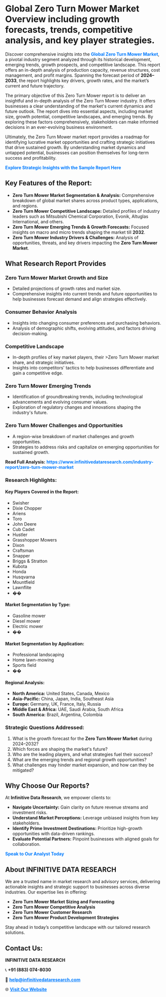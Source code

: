 <h1>Global Zero Turn Mower Market Overview including growth forecasts, trends, competitive analysis, and key player strategies.</h1>
<p>
Discover comprehensive insights into the 
<a href="https://www.infinitivedataresearch.com/industry-report/zero-turn-mower-market" rel="dofollow" style="color: #007BFF; text-decoration: none;"><strong>Global Zero Turn Mower Market</strong></a>, a pivotal industry segment analyzed through its historical development, emerging trends, growth prospects, and competitive landscape. This report offers an in-depth analysis of production capacity, revenue structures, cost management, and profit margins. Spanning the forecast period of <strong>2024–2033</strong>, the report highlights key drivers, growth rates, and the market’s current and future trajectory.
</p>
<p>
The primary objective of this Zero Turn Mower report is to deliver an insightful and in-depth analysis of the Zero Turn Mower industry. It offers businesses a clear understanding of the market's current dynamics and future outlook. The report dives into essential aspects, including market size, growth potential, competitive landscapes, and emerging trends. By exploring these factors comprehensively, stakeholders can make informed decisions in an ever-evolving business environment.
</p>
<p>
Ultimately, the Zero Turn Mower market report provides a roadmap for identifying lucrative market opportunities and crafting strategic initiatives that drive sustained growth. By understanding market dynamics and untapped potential, businesses can position themselves for long-term success and profitability.
</p>
<p>
<a href="https://www.infinitivedataresearch.com/request-sample/reportId=109712" style="color: #007BFF; text-decoration: none;"><strong>Explore Strategic Insights with the Sample Report Here</strong></a>
</p>

<h2>Key Features of the Report:</h2>
<ul>
<li><strong>Zero Turn Mower Market Segmentation & Analysis:</strong> Comprehensive breakdown of global market shares across product types, applications, and regions.</li>
<li><strong>Zero Turn Mower Competitive Landscape:</strong> Detailed profiles of industry leaders such as Mitsubishi Chemical Corporation, Evonik, Altuglas International, and others.</li>
<li><strong>Zero Turn Mower Emerging Trends & Growth Forecasts:</strong> Focused insights on macro and micro trends shaping the market till <strong>2032</strong>.</li>
<li><strong>Zero Turn Mower Industry Drivers & Challenges:</strong> Analysis of opportunities, threats, and key drivers impacting the <strong>Zero Turn Mower Market</strong>.</li>
</ul>

<h2>What Research Report Provides</h2>
<h3>Zero Turn Mower Market Growth and Size</h3>
<ul>
<li>Detailed projections of growth rates and market size.</li>
<li>Comprehensive insights into current trends and future opportunities to help businesses forecast demand and align strategies effectively.</li>
</ul>

<h3>Consumer Behavior Analysis</h3>
<ul>
<li>Insights into changing consumer preferences and purchasing behaviors.</li>
<li>Analysis of demographic shifts, evolving attitudes, and factors driving decision-making.</li>
</ul>

<h3>Competitive Landscape</h3>
<ul>
<li>In-depth profiles of key market players, their >Zero Turn Mower market share, and strategic initiatives.</li>
<li>Insights into competitors' tactics to help businesses differentiate and gain a competitive edge.</li>
</ul>

<h3>Zero Turn Mower Emerging Trends</h3>
<ul>
<li>Identification of groundbreaking trends, including technological advancements and evolving consumer values.</li>
<li>Exploration of regulatory changes and innovations shaping the industry's future.</li>
</ul>

<h3>Zero Turn Mower Challenges and Opportunities</h3>
<ul>
<li>A region-wise breakdown of market challenges and growth opportunities.</li>
<li>Strategies to address risks and capitalize on emerging opportunities for sustained growth.</li>
</ul>
<p><strong>Read Full Analysis:</strong> <a href="https://www.infinitivedataresearch.com/industry-report/zero-turn-mower-market" rel="dofollow" style="color: #007BFF; text-decoration: none;"><strong>https://www.infinitivedataresearch.com/industry-report/zero-turn-mower-market</strong></a></p>
<h3>Research Highlights:</h3>
<h4>Key Players Covered in the Report:</h4>
<ul><li>Swisher</li><li>Dixie Chopper</li><li>Ariens</li><li>Toro</li><li>John Deere</li><li>Cub Cadet</li><li>Hustler</li><li>Grasshopper Mowers</li><li>Dixon</li><li>Craftsman</li><li>Snapper</li><li>Briggs &amp; Stratton</li><li>Kubota</li><li>Honda</li><li>Husqvarna</li><li>Mountfield</li><li>Lawnflite</li><li>��</li></ul>
<h4>Market Segmentation by Type:</h4>
<ul><li>Gasoline mower</li><li>Diesel mower</li><li>Electric mower</li><li>��</li></ul>
<h4>Market Segmentation by Application:</h4>
<ul><li>Professional landscaping</li><li>Home lawn-mowing</li><li>Sports field</li><li>��</li></ul>

<h4>Regional Analysis:</h4>
<ul>
<li><strong>North America:</strong> United States, Canada, Mexico</li>
<li><strong>Asia-Pacific:</strong> China, Japan, India, Southeast Asia</li>
<li><strong>Europe:</strong> Germany, UK, France, Italy, Russia</li>
<li><strong>Middle East & Africa:</strong> UAE, Saudi Arabia, South Africa</li>
<li><strong>South America:</strong> Brazil, Argentina, Colombia</li>
</ul>

<h3>Strategic Questions Addressed:</h3>
<ol>
<li>What is the growth forecast for the <strong>Zero Turn Mower Market</strong> during 2024–2032?</li>
<li>Which forces are shaping the market's future?</li>
<li>Who are the leading players, and what strategies fuel their success?</li>
<li>What are the emerging trends and regional growth opportunities?</li>
<li>What challenges may hinder market expansion, and how can they be mitigated?</li>
</ol>

<h2>Why Choose Our Reports?</h2>
<p>At <strong>Infinitive Data Research</strong>, we empower clients to:</p>
<ul>
<li><strong>Navigate Uncertainty:</strong> Gain clarity on future revenue streams and investment risks.</li>
<li><strong>Understand Market Perceptions:</strong> Leverage unbiased insights from key stakeholders.</li>
<li><strong>Identify Prime Investment Destinations:</strong> Prioritize high-growth opportunities with data-driven rankings.</li>
<li><strong>Evaluate Potential Partners:</strong> Pinpoint businesses with aligned goals for collaboration.</li>
</ul>
<p><a href="https://www.infinitivedataresearch.com/industry-report/zero-turn-mower-market" rel="dofollow" style="color: #007BFF; text-decoration: none;"><strong>Speak to Our Analyst Today</strong></a></p>

<h2>About INFINITIVE DATA RESEARCH</h2>
<p>We are a trusted name in market research and advisory services, delivering actionable insights and strategic support to businesses across diverse industries. Our expertise lies in offering:</p>
<ul>
<li><strong>Zero Turn Mower Market Sizing and Forecasting</strong></li>
<li><strong>Zero Turn Mower Competitive Analysis</strong></li>
<li><strong>Zero Turn Mower Customer Research</strong></li>
<li><strong>Zero Turn Mower Product Development Strategies</strong></li>
</ul>
<p>Stay ahead in today’s competitive landscape with our tailored research solutions.</p>

<h2>Contact Us:</h2>
<p><strong>INFINITIVE DATA RESEARCH</strong></p>
<p>📞 <strong>+91 (883) 074-8030</strong></p>
<p>📧 <strong><a href="mailto:help@infinitivedataresearch.com" style="color: #007BFF;">help@infinitivedataresearch.com</a></strong></p>
<p>🌐 <strong><a href="https://www.infinitivedataresearch.com" rel="dofollow" style="color: #007BFF;">Visit Our Website</a></strong></p>